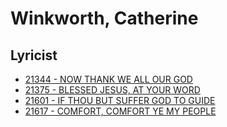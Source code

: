 # Winkworth, Catherine

## Lyricist

- [21344 - NOW THANK WE ALL OUR GOD](/hymns/21344.md)
- [21375 - BLESSED JESUS, AT YOUR WORD](/hymns/21375.md)
- [21601 - IF THOU BUT SUFFER GOD TO GUIDE](/hymns/21601.md)
- [21617 - COMFORT, COMFORT YE MY PEOPLE](/hymns/21617.md)

